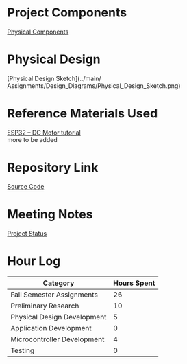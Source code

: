 # Project Components
[Physical Components](../main/Assignments/Physical_Components.md)
# Physical Design
[Physical Design Sketch](../main/ Assignments/Design_Diagrams/Physical_Design_Sketch.png)
# Reference Materials Used
[ESP32 – DC Motor tutorial](https://esp32io.com/tutorials/esp32-dc-motor) <br>
more to be added
# Repository Link
[Source Code](..main/src)
# Meeting Notes
[Project Status](../main/Assignments/Project_Status.md)
# Hour Log
Category | Hours Spent
------ | ------
Fall Semester Assignments | 26
Preliminary Research | 10
Physical Design Development | 5
Application Development | 0
Microcontroller Development | 4
Testing | 0
